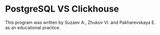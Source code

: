 # PostgreSQL VS Clickhouse

This program was written by Suzaev A., Zhukov Vl. and Pakharevskaya E. as an educational practice.
